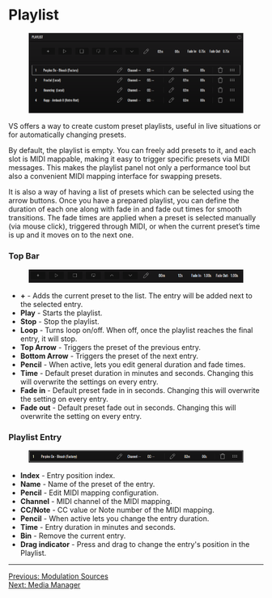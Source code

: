 # Playlist

<div style="text-align: center;">
<figure style="text-align: center;">
  <img src="/vs/vs2/images/main-panel-playlist.png" alt="Playlist" style="padding: 0px" />
  <figcaption></figcaption>
</figure>
</div>

VS offers a way to create custom preset playlists, useful in live situations or for automatically changing presets.

By default, the playlist is empty. You can freely add presets to it, and each slot is MIDI mappable, making it easy to trigger specific presets via MIDI messages. This makes the playlist panel not only a performance tool but also a convenient MIDI mapping interface for swapping presets.

It is also a way of having a list of presets which can be selected using the arrow buttons.
Once you have a prepared playlist, you can define the duration of each one along with fade in and fade out times for smooth transitions. The fade times are applied when a preset is selected manually (via mouse click), triggered through MIDI, or when the current preset’s time is up and it moves on to the next one.

### Top Bar

<div style="text-align: center;">
<figure style="text-align: center;">
  <img src="/vs/vs2/images/main-panel-playlist-top.png" alt="Playlist Top Bar" style="padding: 0px" />
  <figcaption></figcaption>
</figure>
</div>

- **+** - Adds the current preset to the list. The entry will be added next to the selected entry.
- **Play** - Starts the playlist.
- **Stop** - Stop the playlist.
- **Loop** - Turns loop on/off. When off, once the playlist reaches the final entry, it will stop.
- **Top Arrow** - Triggers the preset of the previous entry.
- **Bottom Arrow** - Triggers the preset of the next entry.
- **Pencil** - When active, lets you edit general duration and fade times.
- **Time** - Default preset duration in minutes and seconds. Changing this will overwrite the settings on every entry.
- **Fade in** - Default preset fade in in seconds. Changing this will overwrite the setting on every entry.
- **Fade out** - Default preset fade out in seconds. Changing this will overwrite the setting on every entry.

### Playlist Entry

<div style="text-align: center;">
<figure style="text-align: center;">
  <img src="/vs/vs2/images/main-panel-playlist-item.png" alt="Playlist Entry" style="padding: 0px" />
  <figcaption></figcaption>
</figure>
</div>

- **Index** - Entry position index.
- **Name** - Name of the preset of the entry.
- **Pencil** - Edit MIDI mapping configuration.
- **Channel** - MIDI channel of the MIDI mapping.
- **CC/Note** - CC value or Note number of the MIDI mapping.
- **Pencil** - When active lets you change the entry duration.
- **Time** - Entry duration in minutes and seconds.
- **Bin** - Remove the current entry.
- **Drag indicator** - Press and drag to change the entry's position in the Playlist.

---

[Previous: Modulation Sources](modulation-sources)<br>
[Next: Media Manager](media-manager)
